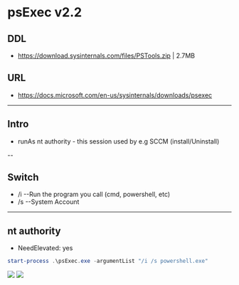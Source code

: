 # psExec v2.2

## DDL
* https://download.sysinternals.com/files/PSTools.zip | 2.7MB

## URL
* https://docs.microsoft.com/en-us/sysinternals/downloads/psexec

---

## Intro
* runAs nt authority - this session used by e.g SCCM (install/Uninstall)

--

## Switch
* /i --Run the program you call (cmd, powershell, etc)
* /s --System Account

---

## nt authority
* NeedElevated: yes
````powershell
start-process .\psExec.exe -argumentList "/i /s powershell.exe"
````
[<img src="https://i.imgur.com/9xE3qPq.png">](https://i.imgur.com/9xE3qPq.png)
[<img src="https://i.imgur.com/Rs8W7E2.png">](https://i.imgur.com/Rs8W7E2.png)
